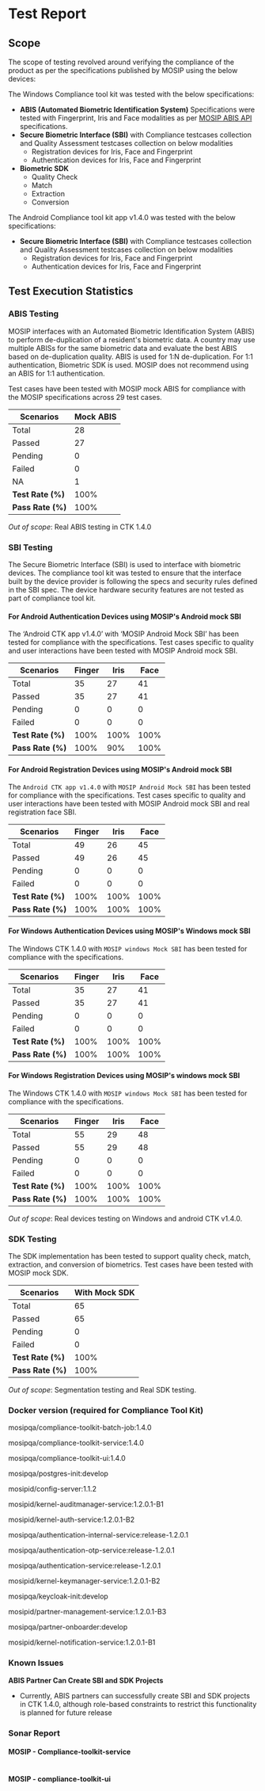 # Test Report

## Scope

The scope of testing revolved around verifying the compliance of the product as per the specifications published by MOSIP using the below devices:

The Windows Compliance tool kit was tested with the below specifications:

* **ABIS (Automated Biometric Identification System)** Specifications were tested with Fingerprint, Iris and Face modalities as per [MOSIP ABIS API](https://docs.mosip.io/1.2.0/biometrics/abis-api) specifications.
* **Secure Biometric Interface (SBI)** with Compliance testcases collection and Quality Assessment testcases collection on below modalities
  * Registration devices for Iris, Face and Fingerprint
  * Authentication devices for Iris, Face and Fingerprint
* **Biometric SDK**
  * Quality Check
  * Match
  * Extraction
  * Conversion

The Android Compliance tool kit app v1.4.0 was tested with the below specifications:

* **Secure Biometric Interface (SBI)** with Compliance testcases collection and Quality Assessment testcases collection on below modalities
  * Registration devices for Iris, Face and Fingerprint
  * Authentication devices for Iris, Face and Fingerprint

## Test Execution Statistics

### ABIS Testing

MOSIP interfaces with an Automated Biometric Identification System (ABIS) to perform de-duplication of a resident's biometric data. A country may use multiple ABISs for the same biometric data and evaluate the best ABIS based on de-duplication quality. ABIS is used for 1:N de-duplication. For 1:1 authentication, Biometric SDK is used. MOSIP does not recommend using an ABIS for 1:1 authentication.

Test cases have been tested with MOSIP mock ABIS for compliance with the MOSIP specifications across 29 test cases.

| **Scenarios**     | **Mock ABIS** |
| ----------------- | ------------- |
| Total             | 28            |
| Passed            | 27            |
| Pending           | 0             |
| Failed            | 0             |
| NA                | 1             |
| **Test Rate (%)** | 100%          |
| **Pass Rate (%)** | 100%          |

_Out of scope_: Real ABIS testing in CTK 1.4.0

### SBI Testing

The Secure Biometric Interface (SBI) is used to interface with biometric devices. The compliance tool kit was tested to ensure that the interface built by the device provider is following the specs and security rules defined in the SBI spec. The device hardware security features are not tested as part of compliance tool kit.

#### For Android Authentication Devices using MOSIP's Android mock SBI

The ‘Android CTK app v1.4.0’ with ‘MOSIP Android Mock SBI’ has been tested for compliance with the specifications. Test cases specific to quality and user interactions have been tested with MOSIP Android mock SBI.

| **Scenarios**     | **Finger** | **Iris** | **Face** |
| ----------------- | ---------- | -------- | -------- |
| Total             | 35         | 27       | 41       |
| Passed            | 35         | 27       | 41       |
| Pending           | 0          | 0        | 0        |
| Failed            | 0          | 0        | 0        |
| **Test Rate (%)** | 100%       | 100%     | 100%     |
| **Pass Rate (%)** | 100%       | 90%      | 100%     |

#### For Android Registration Devices using MOSIP's Android mock SBI

The `Android CTK app v1.4.0` with `MOSIP Android Mock SBI` has been tested for compliance with the specifications. Test cases specific to quality and user interactions have been tested with MOSIP Android mock SBI and real registration face SBI.

| **Scenarios**     | **Finger** | **Iris** | **Face** |
| ----------------- | ---------- | -------- | -------- |
| Total             | 49         | 26       | 45       |
| Passed            | 49         | 26       | 45       |
| Pending           | 0          | 0        | 0        |
| Failed            | 0          | 0        | 0        |
| **Test Rate (%)** | 100%       | 100%     | 100%     |
| **Pass Rate (%)** | 100%       | 100%     | 100%     |

#### For Windows Authentication Devices using MOSIP's Windows mock SBI

The Windows CTK 1.4.0 with `MOSIP windows Mock SBI` has been tested for compliance with the specifications.

| **Scenarios**     | **Finger** | **Iris** | **Face** |
| ----------------- | ---------- | -------- | -------- |
| Total             | 35         | 27       | 41       |
| Passed            | 35         | 27       | 41       |
| Pending           | 0          | 0        | 0        |
| Failed            | 0          | 0        | 0        |
| **Test Rate (%)** | 100%       | 100%     | 100%     |
| **Pass Rate (%)** | 100%       | 100%     | 100%     |

#### For Windows Registration Devices using MOSIP's windows mock SBI

The Windows CTK 1.4.0 with `MOSIP windows Mock SBI` has been tested for compliance with the specifications.

| **Scenarios**     | **Finger** | **Iris** | **Face** |
| ----------------- | ---------- | -------- | -------- |
| Total             | 55         | 29       | 48       |
| Passed            | 55         | 29       | 48       |
| Pending           | 0          | 0        | 0        |
| Failed            | 0          | 0        | 0        |
| **Test Rate (%)** | 100%       | 100%     | 100%     |
| **Pass Rate (%)** | 100%       | 100%     | 100%     |

_Out of scope_: Real devices testing on Windows and android CTK v1.4.0.

### SDK Testing

The SDK implementation has been tested to support quality check, match, extraction, and conversion of biometrics. Test cases have been tested with MOSIP mock SDK.

| **Scenarios**     | **With Mock SDK** |
| ----------------- | ----------------- |
| Total             | 65                |
| Passed            | 65                |
| Pending           | 0                 |
| Failed            | 0                 |
| **Test Rate (%)** | 100%              |
| **Pass Rate (%)** | 100%              |

_Out of scope_: Segmentation testing and Real SDK testing.

### Docker version (required for Compliance Tool Kit)

mosipqa/compliance-toolkit-batch-job:1.4.0

mosipqa/compliance-toolkit-service:1.4.0

mosipqa/compliance-toolkit-ui:1.4.0

mosipqa/postgres-init:develop

mosipid/config-server:1.1.2

mosipid/kernel-auditmanager-service:1.2.0.1-B1

mosipid/kernel-auth-service:1.2.0.1-B2

mosipqa/authentication-internal-service:release-1.2.0.1

mosipqa/authentication-otp-service:release-1.2.0.1

mosipqa/authentication-service:release-1.2.0.1

mosipid/kernel-keymanager-service:1.2.0.1-B2

mosipqa/keycloak-init:develop

mosipid/partner-management-service:1.2.0.1-B3

mosipqa/partner-onboarder:develop

mosipid/kernel-notification-service:1.2.0.1-B1

### Known Issues

**ABIS Partner Can Create SBI and SDK Projects**

* Currently, ABIS partners can successfully create SBI and SDK projects in CTK 1.4.0, although role-based constraints to restrict this functionality is planned for future release

### Sonar Report

#### MOSIP - Compliance-toolkit-service

<figure><img src="../../.gitbook/assets/1.png" alt=""><figcaption></figcaption></figure>

#### MOSIP - compliance-toolkit-ui

<figure><img src="../../.gitbook/assets/2.png" alt=""><figcaption></figcaption></figure>
